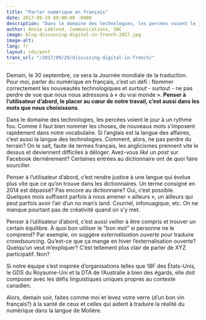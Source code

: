 ```yaml
---
title: "Parler numérique en français"
date: 2017-09-29 09:00:00 -0400
description: "Dans le domaine des technologies, les percées voient le jour à un rythme fou. Comme il faut bien nommer les choses, de nouveaux mots s’imposent rapidement dans notre vocabulaire. Si l’anglais est la langue des affaires, c’est aussi la langue des technologies. Comment, alors, ne pas perdre du terrain? On le sait, faute de termes français, les anglicismes prennent vite le dessus et deviennent difficiles à déloger. Avez-vous liké un post sur Facebook dernièrement? Certaines entrées au dictionnaire ont de quoi faire sourciller."
author: Annie Leblond, Communications, SNC
image: blog-discussing-digital-in-french-2017.jpg
image-alt:
lang: fr
layout: cds/post
trans_url: "/2017/09/29/discussing-digital-in-french/"
---
```

Demain, le 30 septembre, ce sera la Journée mondiale de la traduction. Pour moi, parler du numérique en français, c’est un défi : Nommer correctement les nouveautés technologiques et *surtout* - surtout - ne pas perdre de vue que nous nous adressons à «&nbsp;du vrai monde&nbsp;». **Penser à l’utilisateur d’abord, le placer au cœur de notre travail, c’est aussi dans les mots que nous choisissons**.

Dans le domaine des technologies, les percées voient le jour à un rythme fou. Comme il faut bien nommer les choses, de nouveaux mots s’imposent rapidement dans notre vocabulaire. Si l’anglais est la langue des affaires, c’est aussi la langue des technologies. Comment, alors, ne pas perdre du terrain? On le sait, faute de termes français, les anglicismes prennent vite le dessus et deviennent difficiles à déloger. Avez-vous *liké* un *post* sur Facebook dernièrement? Certaines entrées au dictionnaire ont de quoi faire sourciller.

Penser à l’utilisateur d’abord, c’est rendre justice à une langue qui évolue plus vite que ce qu’on trouve dans les dictionnaires. Un terme consigné en 2014 est dépassé? Pas encore au dictionnaire? Oui, c’est possible. Quelques mois suffisent parfois à nous amener «&nbsp;ailleurs&nbsp;», un ailleurs qui peut parfois avoir l’air d’un no man’s land. Courriel, infonuagique, etc. On ne manque pourtant pas de créativité quand on s’y met.

Penser à l’utilisateur d’abord, c’est aussi veiller à être compris et trouver un certain équilibre. À quoi bon utiliser le "bon mot" si personne ne le comprend? Par exemple, on suggère *externalisation ouverte* pour traduire *crowdsourcing*. Qu’est-ce que ça mange en hiver l’externalisation ouverte? Quelqu’un veut m’expliquer? C’est tellement plus clair de parler de  XYZ participatif. Non?

Si notre équipe s’est inspirée d’organisations telles que 18F des États-Unis, le GDS du Royaume-Uni et la DTA de l’Australie à bien des égards, elle doit composer avec les défis linguistiques uniques propres au contexte canadien.

Alors, demain soir, faites comme moi et levez votre verre (d’un bon vin français?) à la santé de ceux et celles qui aident à traduire la réalité du numérique dans la langue de Molière.